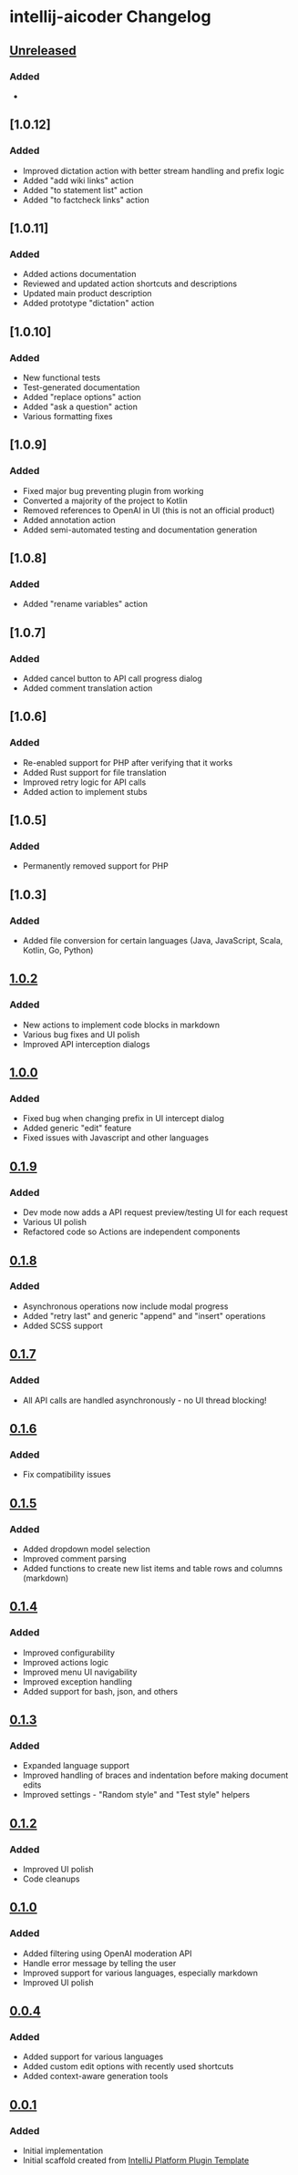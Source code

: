 <!-- Keep a Changelog guide -> https://keepachangelog.com -->

# intellij-aicoder Changelog

## [Unreleased]

### Added
- 

## [1.0.12]

### Added
- Improved dictation action with better stream handling and prefix logic
- Added "add wiki links" action
- Added "to statement list" action
- Added "to factcheck links" action

## [1.0.11]

### Added
- Added actions documentation
- Reviewed and updated action shortcuts and descriptions
- Updated main product description
- Added prototype "dictation" action

## [1.0.10]

### Added
- New functional tests
- Test-generated documentation
- Added "replace options" action
- Added "ask a question" action
- Various formatting fixes

## [1.0.9]

### Added
- Fixed major bug preventing plugin from working
- Converted a majority of the project to Kotlin
- Removed references to OpenAI in UI (this is not an official product)
- Added annotation action
- Added semi-automated testing and documentation generation

## [1.0.8]

### Added
- Added "rename variables" action

## [1.0.7]

### Added
- Added cancel button to API call progress dialog
- Added comment translation action

## [1.0.6]

### Added
- Re-enabled support for PHP after verifying that it works
- Added Rust support for file translation
- Improved retry logic for API calls
- Added action to implement stubs

## [1.0.5]

### Added
- Permanently removed support for PHP

## [1.0.3]

### Added
- Added file conversion for certain languages (Java, JavaScript, Scala, Kotlin, Go, Python)

## [1.0.2]

### Added
- New actions to implement code blocks in markdown
- Various bug fixes and UI polish
- Improved API interception dialogs

## [1.0.0]

### Added
- Fixed bug when changing prefix in UI intercept dialog
- Added generic "edit" feature
- Fixed issues with Javascript and other languages

## [0.1.9]

### Added
- Dev mode now adds a API request preview/testing UI for each request
- Various UI polish
- Refactored code so Actions are independent components

## [0.1.8]

### Added
- Asynchronous operations now include modal progress
- Added "retry last" and generic "append" and "insert" operations
- Added SCSS support

## [0.1.7]

### Added
- All API calls are handled asynchronously - no UI thread blocking!

## [0.1.6]

### Added
- Fix compatibility issues

## [0.1.5]

### Added
- Added dropdown model selection
- Improved comment parsing
- Added functions to create new list items and table rows and columns (markdown)

## [0.1.4]

### Added
- Improved configurability
- Improved actions logic
- Improved menu UI navigability
- Improved exception handling
- Added support for bash, json, and others

## [0.1.3]

### Added
- Expanded language support
- Improved handling of braces and indentation before making document edits
- Improved settings - "Random style" and "Test style" helpers

## [0.1.2]

### Added
- Improved UI polish
- Code cleanups

## [0.1.0]

### Added
- Added filtering using OpenAI moderation API
- Handle error message by telling the user
- Improved support for various languages, especially markdown
- Improved UI polish

## [0.0.4]

### Added
- Added support for various languages
- Added custom edit options with recently used shortcuts
- Added context-aware generation tools

## [0.0.1]

### Added
- Initial implementation
- Initial scaffold created from [IntelliJ Platform Plugin Template](https://github.com/JetBrains/intellij-platform-plugin-template)

[Unreleased]: https://github.com/SimiaCryptus/intellij-aicoder/compare/v1.0.2...HEAD
[1.0.2]: https://github.com/SimiaCryptus/intellij-aicoder/compare/v1.0.0...v1.0.2
[1.0.0]: https://github.com/SimiaCryptus/intellij-aicoder/compare/v0.1.9...v1.0.0
[0.1.9]: https://github.com/SimiaCryptus/intellij-aicoder/compare/v0.1.8...v0.1.9
[0.1.8]: https://github.com/SimiaCryptus/intellij-aicoder/compare/v0.1.7...v0.1.8
[0.1.7]: https://github.com/SimiaCryptus/intellij-aicoder/compare/v0.1.6...v0.1.7
[0.1.6]: https://github.com/SimiaCryptus/intellij-aicoder/compare/v0.1.5...v0.1.6
[0.1.5]: https://github.com/SimiaCryptus/intellij-aicoder/compare/v0.1.4...v0.1.5
[0.1.4]: https://github.com/SimiaCryptus/intellij-aicoder/compare/v0.1.3...v0.1.4
[0.1.3]: https://github.com/SimiaCryptus/intellij-aicoder/compare/v0.1.2...v0.1.3
[0.1.2]: https://github.com/SimiaCryptus/intellij-aicoder/compare/v0.1.0...v0.1.2
[0.1.0]: https://github.com/SimiaCryptus/intellij-aicoder/compare/v0.0.4...v0.1.0
[0.0.4]: https://github.com/SimiaCryptus/intellij-aicoder/compare/v0.0.1...v0.0.4
[0.0.1]: https://github.com/SimiaCryptus/intellij-aicoder/commits/v0.0.1
